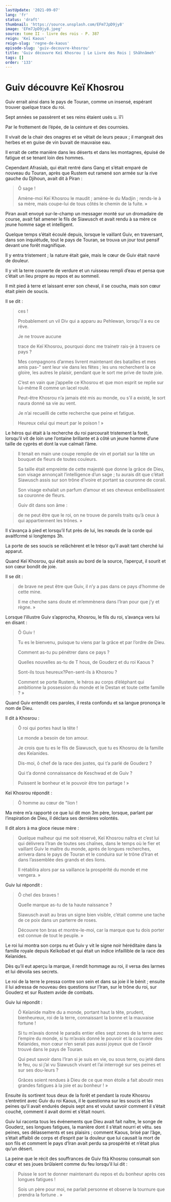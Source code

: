 ```yaml
---
lastUpdate: '2021-09-07'
lang: 'fr'
status: 'draft'
thumbnail: 'https://source.unsplash.com/EFm7JpD9jy8'
image: 'EFm7JpD9jy8.jpeg'
source: tome II - livre des rois - P. 387
reign: 'Keï Kaous'
reign-slug: 'regne-de-kaous'
episode-slug: 'guiv-decouvre-khosrou'
title: 'Guiv découvre Keï Khosrou | Le Livre des Rois | Shâhnâmeh'
tags: []
order: '133'
---
```


<!-- LTeX: language=fr -->

# Guiv découvre Keï Khosrou

Guiv errait ainsi dans le pays de Touran, comme un insensé, espérant trouver quelque trace du roi.

Sept années se passèrent et ses reins étaient usés u. ïî’i

Par le frottement de l’épée, de la ceinture et des courroies.

Il vivait de la chair des onagres et se vêtait de leurs peaux ; il mangeait des herbes et en guise de vin buvait de mauvaise eau.

Il errait de cette manière dans les déserts et dans les montagnes, épuisé de fatigue et se tenant loin des hommes.

Cependant Afrasiab, qui était rentré dans Gang et s’était emparé de nouveau du Touran, après que Rustem eut ramené son armée sur la rive gauche du Djihoun, avait dit à Piran :

> Ô sage !
>
> Amène-moi Keï Khosrou le maudit ; amène-le du Madjin ; rends-le à sa mère, mais coupe-lui de tous côtés le chemin de la fuite. »

Piran avait envoyé sur-le-champ un messager monté sur un dromadaire de course, avait fait amener le fils de Siawusch et avait rendu à sa mère ce jeune homme sage et intelligent.

Quelque temps s’était écoulé depuis, lorsque le vaillant Guiv, en traversant, dans son inquiétude, tout le pays de Touran, se trouva un jour tout pensif devant une forêt magnifique.

Il y entra tristement ; la nature était gaie, mais le cœur de Guiv était navré de douleur.

Il y vit la terre couverte de verdure et un ruisseau rempli d’eau et pensa que c’était un lieu propre au repos et au sommeil.

Il mit pied à terre et laissant errer son cheval, il se coucha, mais son cœur était plein de soucis.

Il se dit :

> ces !
>
> Probablement un vil Div qui a apparu au Pehlewan, lorsqu’il a eu ce rêve.
>
> Je ne trouve aucune
>
> trace de Keï Khosrou, pourquoi donc me trainetr rais-je à travers ce pays ?
>
> Mes compagnons d’armes livrent maintenant des batailles et mes amis pas-" sent leur vie dans les fêtes ; les uns recherchent la ce gloire, les autres le plaisir, pendant que le sort me prive de toute joie.
>
> C’est en vain que j’appelle ce Khosrou et que mon esprit se replie sur lui-même R comme un lacel roulé.
>
> Peut-être Khosrou n’a jamais été mis au monde, ou s’il a existé, le sort naura donné sa vie au vent.
>
> Je n’ai recueilli de cette recherche que peine et fatigue.
>
> Heureux celui qui meurt par le poison ! »

Le héros qui était à la recherche du roi parcourait tristement la forêt, lorsqu’il vit de loin une l’ontaine brillante et à côté un jeune homme d’une taille de cyprès et dont la vue calmait l’âme.
>
> Il tenait en main une coupe remplie de vin et portait sur la tête un bouquet de fleurs de toutes couleurs.
>
> Sa taille était empreinte de cette majesté que donne la grâce de Dieu, son visage annonçait l’intelligence d’un sage ; tu aurais dit que c’était Siawusch assis sur son trône d’ivoire et portant sa couronne de corail.
>
> Son visage exhalait un parfum d’amour et ses cheveux embellissaient sa couronne de fleurs.
>
> Guiv dit dans son âme :

> de ne peut être que le roi, on ne trouve de pareils traits qu’à ceux à qui appartiennent les trônes. »

Il s’avança à pied et lorsqu’il fut près de lui, les nœuds de la corde qui avaitfcrmé si longtemps
3h.

La porte de ses soucis se relâchèrent et le trésor qu’il avait tant cherché lui apparut.

Quand Keï Khosrou, qui était assis au bord de la source, l’aperçut, il sourit et son cœur bondit de joie.

Il se dit :

> de brave ne peut être que Guiv, il n’y a pas dans ce pays d’homme de cette mine.
>
> Il me cherche sans doute et m’emmènera dans l’Iran pour que j’y et règne. »

Lorsque l’illustre Guiv s’approcha, Khosrou, le fils du roi, s’avança vers lui en disant :

> Ô Guiv !
>
> Tu es le bienvenu, puisque tu viens par la grâce et par l’ordre de Dieu.
>
> Comment as-tu pu pénétrer dans ce pays ?
>
> Quelles nouvelles as-tu de T hous, de Gouderz et du roi Kaous ?
>
> Sont-ils tous heureux?Pen-sent-ils à Khosrou ?
>
> Comment se porte Rustem, le héros au corps d’éléphant qui ambitionne la possession du monde et le Destan et toute cette famille ? »

Quand Guiv entendit ces paroles, il resta confondu et sa langue prononça le nom de Dieu.

Il dit à Khosrou :

> Ô roi qui portes haut la tête !
>
> Le monde a besoin de ton amour.
>
> Je crois que tu es le fils de Siawusch, que tu es Khosrou de la famille des Keïanides.
>
> Dis-moi, ô chef de la race des justes, qui t’a parlé de Gouderz ?
>
> Qui t’a donné connaissance de Keschwad et de Guiv ?
>
> Puissent le bonheur et le pouvoir être ton partage ! »

Keï Khosrou répondit :

> Ô homme au cœur de "lion !

Ma mère m’a rapporté ce que lui dit mon 3m père, lorsque, parlant par l’inspiration de Dieu, il déclara ses dernières volontés.

Il dit alors à ma gloce rieuse mère :

> Quelque malheur qui me soit réservé, Keï Khosrou naîtra et c’est lui qui délivrera l’Iran de toutes ses chaînes, dans le temps où le fier et vaillant Guiv le maître du monde, après de longues recherches, arrivera dans le pays de Touran et le conduira sur le trône d’Iran et dans l’assemblée des grands et des lions.
>
> Il rétablira alors par sa vaillance la prospérité du monde et me vengera. »

Guiv lui répondit :

> Ô cheI des braves !
>
> Quelle marque as-tu de ta haute naissance ?
>
> Siawusch avait au bras un signe bien visible, c’était comme une tache de ce poix dans un parterre de roses.
>
> Découvre ton bras et montre-le-moi, car la marque que tu dois porter est connue de tout le peuple. »

Le roi lui montra son corps nu et Guiv y vit le signe noir héréditaire dans la famille royale depuis Keïkobad et qui était un indice infaillible de la race des Keïanides.

Dès qu’il eut aperçu la marque, il rendit hommage au roi, il versa des larmes et lui dévoila ses secrets.

Le roi de la terre le pressa contre son sein et dans sa joie il le bénit ; ensuite il lui adressa de nouveau des questions sur l’Iran, sur le trône du roi, sur Gouderz et sur Rustem avide de combats.

Guiv lui répondit :

> Ô Keïanide maître du a monde, portant haut la tête, prudent, bienheureux, roi de la terre, connaissant la bonne et la mauvaise fortune !
>
> Si tu m’avais donné le paradis entier elles sept zones de la terre avec l’empire du monde, si tu m’avais donné le pouvoir et la couronne des Keïanides, mon cœur n’en serait pas aussi joyeux que de t’avoir trouvé dans le pays de Touran.
>
> Qui peut savoir dans l’Iran si je suis en vie, ou sous terre, ou jeté dans le feu, ou si j’ai vu Siawusch vivant et l’ai interrogé sur ses peines et sur ses dou-leurs ?
>
> Grâces soient rendues à Dieu de ce que mon étoile a fait aboutir mes grandes fatigues à la joie et au bonheur ! »

Ensuite ils sortirent tous deux de la forêt et pendant la route Khosrou s’entretint avec Guiv du roi Kaous, il le questionna sur les soucis et les peines qu’il avait endurés depuis sept ans et voulut savoir comment il s’était couché, comment il avait dormi et s’était nourri.

Guiv lui raconta tous les événements que Dieu avait fait naître, le songe de Gouderz, ses longues fatigues, la manière dont il s’était nourri et vêtu. ses peines, ses délassements et ses plaisirs ; comment Kaous, brisé par l’âge, s’était affaibli de corps et d’esprit par la douleur que lui causait la mort de son fils et comment le pays d’Iran avait perdu sa prospérité et n’était plus qu’un désert.

La peine que le récit des souffrances de Guiv fità Khosrou consumait son cœur et ses joues brûlaient comme du feu lorsqu’il lui dit :

> Puisse le sort te donner maintenant du repos et du bonheur après ces longues fatigues !
>
> Sois un père pour moi, ne parlait personne et observe la tournure que prendra la fortune . »
